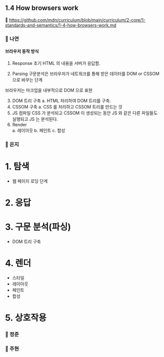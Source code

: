 ## 1.4 How browsers work

🔗 https://github.com/mdn/curriculum/blob/main/curriculum/2-core/1-standards-and-semantics/1-4-how-browsers-work.md

### 📝 나연

#### 브라우저 동작 방식

1. Response
   초기 HTML 의 내용을 서버가 응답함.

2. Parsing
   구문분석은 브라우저가 네트워크를 통해 받은 데이터를 DOM or CSSOM 으로 바꾸는 단계

브라우저는 마크업을 내부적으로 DOM 으로 표현

3. DOM 트리 구축
   a. HTML 처리하여 DOM 트리를 구축.
4. CSSOM 구축
   a. CSS 를 처리하고 CSSOM 트리를 만드는 것
5. JS 컴파일
   CSS 가 분석되고 CSSOM 이 생성되는 동안 JS 와 같은 다른 파일들도 실행되고 JS 는 분석된다.
6. Render  
   a. 레이아웃
   b. 페인트
   c. 합성

### 📝 은지
# 1. 탐색

- 웹 페이지 로딩 단계

# 2. 응답

# 3. 구문 분석(파싱)

- DOM 트리 구축

# 4. 렌더

- 스타일
- 레이아웃
- 페인트
- 합성

# 5. 상호작용

### 📝 정준

### 📝 주현

